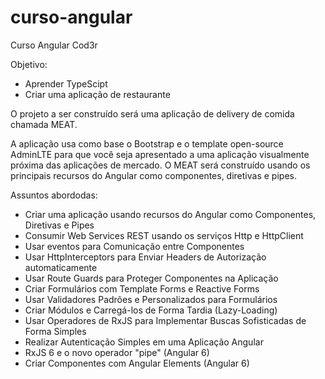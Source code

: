 # curso-angular
Curso Angular Cod3r

Objetivo:

* Aprender TypeScipt
* Criar uma aplicação de restaurante

O projeto a ser construído será uma aplicação de delivery de comida chamada MEAT.

A aplicação usa como base o Bootstrap e o template open-source AdminLTE para que você seja apresentado a uma aplicação visualmente próxima das aplicações de mercado. O MEAT será construído usando os principais recursos do Angular como componentes, diretivas e pipes.

Assuntos abordodas:

* Criar uma aplicação usando recursos do Angular como Componentes, Diretivas e Pipes
* Consumir Web Services REST usando os serviços Http e HttpClient
* Usar eventos para Comunicação entre Componentes
* Usar HttpInterceptors para Enviar Headers de Autorização automaticamente
* Usar Route Guards para Proteger Componentes na Aplicação
* Criar Formulários com Template Forms e Reactive Forms
* Usar Validadores Padrões e Personalizados para Formulários
* Criar Módulos e Carregá-los de Forma Tardia (Lazy-Loading)
* Usar Operadores de RxJS para Implementar Buscas Sofisticadas de Forma Simples
* Realizar Autenticação Simples em uma Aplicação Angular
* RxJS 6 e o novo operador "pipe" (Angular 6)
* Criar Componentes com Angular Elements (Angular 6)
